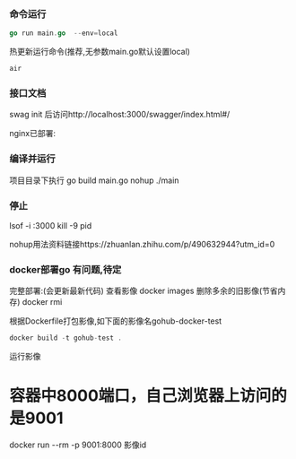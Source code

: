 ### 命令运行
```go
go run main.go  --env=local
```
热更新运行命令(推荐,无参数main.go默认设置local)
```go
air
```
### 接口文档

swag init 后访问http://localhost:3000/swagger/index.html#/



nginx已部署:
### 编译并运行
项目目录下执行
go build main.go
nohup ./main

### 停止
lsof -i :3000
kill -9 pid


nohup用法资料链接https://zhuanlan.zhihu.com/p/490632944?utm_id=0


### docker部署go 有问题,待定
完整部署:(会更新最新代码)
查看影像
docker images 
删除多余的旧影像(节省内存)
docker rmi <image>

根据Dockerfile打包影像,如下面的影像名gohub-docker-test
```go
docker build -t gohub-test .
```

运行影像
# 容器中8000端口，自己浏览器上访问的是9001
docker run --rm -p 9001:8000 影像id




